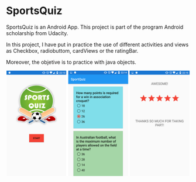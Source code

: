 # SportsQuiz
SportsQuiz is an Android App. This project is part of the program Android scholarship from Udacity.

In this project, I have put in practice the use of different activities and views as Checkbox, radiobuttom, cardViews or the ratingBar.

Moreover, the objetive is to practice with java objects.

![Screenshot of project](project.png?raw=true "Sports Quiz")
